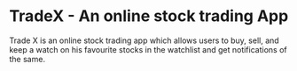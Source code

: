 # TradeX - An online stock trading App

Trade X is an online stock trading app which allows users to buy, sell, and keep a watch on his favourite stocks in the watchlist and get notifications of the same.


